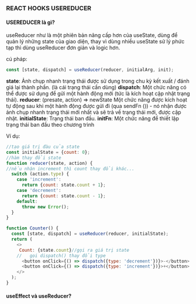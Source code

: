 ### REACT HOOKS USEREDUCER
#### USEREDUCER là gì?
useReducer như là một phiên bản nâng cấp hơn của useState, dùng để quản lý những state của giao diện, thay vì dùng nhiều useState sử lý phức tạp thì dùng useReducer đơn giản và logic hơn.
 
cú pháp:
``` js
const [state, dispatch] = useReducer(reducer, initialArg, init);
```
**state**: Ảnh chụp nhanh trạng thái được sử dụng trong chu kỳ kết xuất / đánh giá lại thành phần. (là cái trạng thái cần dùng)
**dispatch**: Một chức năng có thể được sử dụng để gửi một hành động mới (tức là kích hoạt cập nhật trạng thái).
**reducer**: (presate, action) => newState 
Một chức năng được kích hoạt tự động sau khi một hành động được gửi đi (qua sendFn ()) - nó nhận được ảnh chụp nhanh trạng thái mới nhất và sẽ trả về trạng thái mới, được cập nhật.
**initialState**: Trạng thái ban đầu.
**initFn**: Một chức năng để thiết lập trạng thái ban đầu theo chương trình

Ví dụ: 

``` js
//tạo giá trị đàu của state
const initialState = {count: 0};
//hàm thay đổi state
function reducer(state, action) {
//nếu nhận increment thì count thay đổi khác...
  switch (action.type) {
    case 'increment':
      return {count: state.count + 1};
    case 'decrement':
      return {count: state.count - 1};
    default:
      throw new Error();
  }
}

function Counter() {
  const [state, dispatch] = useReducer(reducer, initialState);
  return (
    <>
     Count: {state.count}//gọi ra giá trị state
    //   gọi dispatch() thay đổi type
      <button onClick={() => dispatch({type: 'decrement'})}>-</button>
      <button onClick={() => dispatch({type: 'increment'})}>+</button>
    </>
  );
}
```
#### useEffect và useReducer?